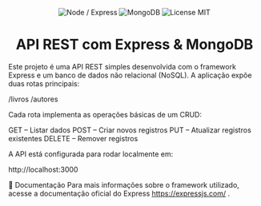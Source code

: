 <p align="center"> <img src="https://img.shields.io/badge/Node.js-Express-green?logo=node.js" alt="Node / Express" /> <img src="https://img.shields.io/badge/Database-MongoDB-brightgreen?logo=mongodb" alt="MongoDB" /> <img src="https://img.shields.io/badge/License-MIT-blue.svg" alt="License MIT" /> </p> <h1 align="center">API REST com Express & MongoDB</h1>

Este projeto é uma API REST simples desenvolvida com o framework Express e um banco de dados não relacional (NoSQL).
A aplicação expõe duas rotas principais:

/livros
/autores

Cada rota implementa as operações básicas de um CRUD:

GET – Listar dados
POST – Criar novos registros
PUT – Atualizar registros existentes
DELETE – Remover registros

A API está configurada para rodar localmente em:

http://localhost:3000

📄 Documentação
Para mais informações sobre o framework utilizado, acesse a documentação oficial do Express
https://expressjs.com/ 
.
